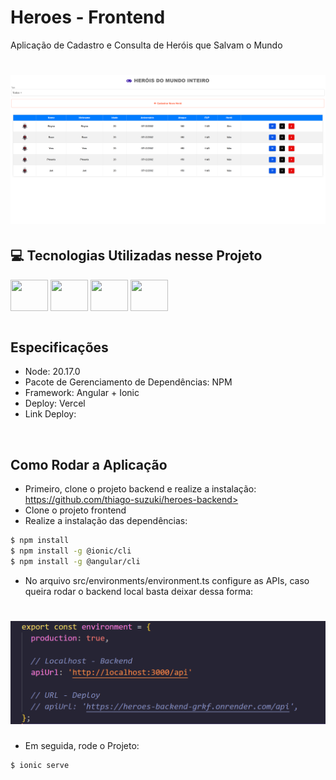 # Heroes - Frontend
Aplicação de Cadastro e Consulta de Heróis que Salvam o Mundo

<h1 align="center">
  <img alt="Knight" title="Knights" width="700" src=".github/app.png" />
</h1>


## 💻 Tecnologias Utilizadas nesse Projeto
<div style="display: inline_block">
  <img align="center" height="50" width="60" src="https://cdn.jsdelivr.net/gh/devicons/devicon@latest/icons/angular/angular-original.svg">
  <img align="center" height="50" width="60" src="https://cdn.jsdelivr.net/gh/devicons/devicon@latest/icons/ionic/ionic-original.svg">
  <img align="center" height="50" width="60" src="https://cdn.jsdelivr.net/gh/devicons/devicon@latest/icons/typescript/typescript-original.svg">
  <img align="center" height="50" width="60" src="https://cdn.jsdelivr.net/gh/devicons/devicon@latest/icons/sass/sass-original.svg">
</div>

<br>

## Especificações
- Node: 20.17.0
- Pacote de Gerenciamento de Dependências: NPM
- Framework: Angular + Ionic
- Deploy: Vercel
- Link Deploy:

<br>

## Como Rodar a Aplicação
- Primeiro, clone o projeto backend e realize a instalação: https://github.com/thiago-suzuki/heroes-backend>
- Clone o projeto frontend
- Realize a instalação das dependências:
```bash
$ npm install
$ npm install -g @ionic/cli
$ npm install -g @angular/cli
```
- No arquivo src/environments/environment.ts configure as APIs, caso queira rodar o backend local basta deixar dessa forma:
<h1>
  <img alt="Knight" title="Knights" width="700" src=".github/environment.png" />
</h1>

- Em seguida, rode o Projeto:
```bash
$ ionic serve
```